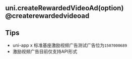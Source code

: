 ## uni.createRewardedVideoAd(option) @createrewardedvideoad

<!-- UTSAPIJSON.createRewardedVideoAd.description -->

<!-- UTSAPIJSON.createRewardedVideoAd.param -->

<!-- UTSAPIJSON.createRewardedVideoAd.returnValue -->

## Tips

+ uni-app x 标准基座激励视频广告测试广告位为`1507000689`
+ 激励视频广告目前仅支持API形式

<!-- UTSAPIJSON.createRewardedVideoAd.example -->

<!-- UTSAPIJSON.createRewardedVideoAd.compatibility -->

<!-- UTSAPIJSON.createRewardedVideoAd.tutorial -->

<!-- UTSAPIJSON.general_type.name -->

<!-- UTSAPIJSON.general_type.param -->